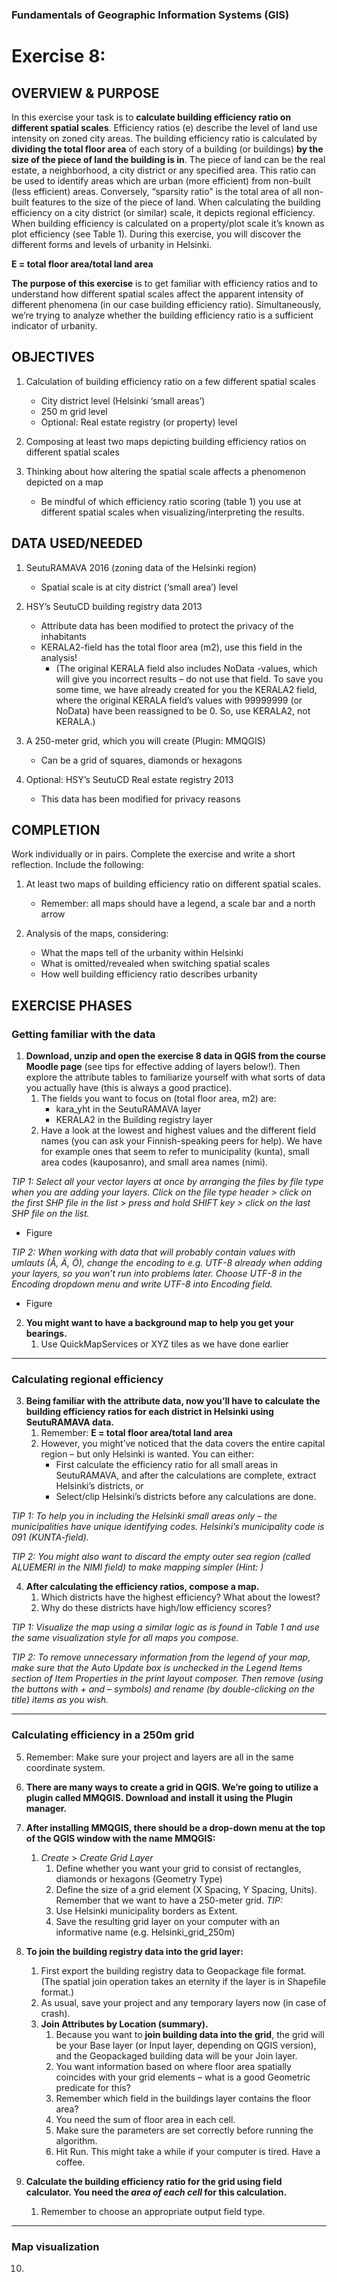 ### Fundamentals of Geographic Information Systems (GIS)

# Exercise 8:

## OVERVIEW & PURPOSE

In this exercise your task is to **calculate building efficiency ratio on different spatial scales**. Efficiency ratios (e) describe the level of land use intensity on zoned city areas. The building efficiency ratio is calculated by **dividing the total floor area** of each story of a building (or buildings) **by the size of the piece of land the building is in**. The piece of land can be the real estate, a neighborhood, a city district or any specified area. This ratio can be used to identify areas which are urban (more efficient) from non-built (less efficient) areas. Conversely, “sparsity ratio” is the total area of all non-built features to the size of the piece of land. When calculating the building efficiency on a city district (or similar) scale, it depicts regional efficiency. When building efficiency is calculated on a property/plot scale it’s known as plot efficiency (see Table 1). During this exercise, you will discover the different forms and levels of urbanity in Helsinki.

**E = total floor area/total land area**

**The purpose of this exercise** is to get familiar with efficiency ratios and to understand how different spatial scales affect the apparent intensity of different phenomena (in our case building efficiency ratio). Simultaneously, we’re trying to analyze whether the building efficiency ratio is a sufficient indicator of urbanity.


## OBJECTIVES

1. Calculation of building efficiency ratio on a few different spatial scales
	
	- City district level (Helsinki ‘small areas’)
	- 250 m grid level
	- Optional: Real estate registry (or property) level

2. Composing at least two maps depicting building efficiency ratios on different spatial scales

3. Thinking about how altering the spatial scale affects a phenomenon depicted on a map
	
	- Be mindful of which efficiency ratio scoring (table 1) you use at different spatial scales when visualizing/interpreting the results.

## DATA USED/NEEDED

1. SeutuRAMAVA 2016 (zoning data of the Helsinki region)

	- Spatial scale is at city district (‘small area’) level

2. HSY’s SeutuCD building registry data 2013

	- Attribute data has been modified to protect the privacy of the inhabitants
	-  KERALA2-field has the total floor area (m2), use this field in the analysis!
		- (The original KERALA field also includes NoData -values, which will give you incorrect results – do not use that field. To save you some time, we have already created for you the KERALA2 field, where the original KERALA field’s values with 99999999 (or NoData) have been reassigned to be 0. So, use KERALA2, not KERALA.)

3. A 250-meter grid, which you will create (Plugin: MMQGIS)
	- Can be a grid of squares, diamonds or hexagons

4. Optional: HSY’s SeutuCD Real estate registry 2013
	- This data has been modified for privacy reasons

## COMPLETION

Work individually or in pairs. Complete the exercise and write a short reflection. Include the following:
1. At least two maps of building efficiency ratio on different spatial scales.
	- Remember: all maps should have a legend, a scale bar and a north arrow

2. Analysis of the maps, considering:
	-  What the maps tell of the urbanity within Helsinki
	-  What is omitted/revealed when switching spatial scales
	-  How well building efficiency ratio describes urbanity

## EXERCISE PHASES

### Getting familiar with the data

1. **Download, unzip and open the exercise 8 data in QGIS from the course Moodle page** (see tips for effective adding of layers below!). 
Then explore the attribute tables to familiarize yourself with what sorts of data you actually have (this is always a good practice).
	1. The fields you want to focus on (total floor area, m2) are: 
		- kara_yht in the SeutuRAMAVA layer
		- KERALA2 in the Building registry layer
	2.  Have a look at the lowest and highest values and the different field names (you can ask your Finnish-speaking peers for help). We have for example ones that seem to refer to municipality (kunta), small area codes (kauposanro), and  small area names (nimi).

*TIP 1: Select all your vector layers at once by arranging the files by file type when you are adding your layers. Click on the file type header > click on the first SHP file in the list > press and hold SHIFT key > click on the last SHP file on the list.*

- Figure

*TIP 2: When working with data that will probably contain values with umlauts (Å, Ä, Ö), change the encoding to e.g. UTF-8 already when adding your layers, so you won’t run into problems later. Choose UTF-8 in the Encoding dropdown menu and write UTF-8 into Encoding field.*

- Figure

2. **You might want to have a background map to help you get your bearings.**
	1. Use QuickMapServices or XYZ tiles as we have done earlier

---

### Calculating regional efficiency

3. **Being familiar with the attribute data, now you’ll have to calculate the building efficiency ratios for each district in Helsinki using SeutuRAMAVA data.**
	1. Remember: **E = total floor area/total land area**
	2. However, you might’ve noticed that the data covers the entire capital region – but only Helsinki is wanted. You can either:
		- First calculate the efficiency ratio for all small areas in SeutuRAMAVA, and after the calculations are complete, extract Helsinki’s districts, or
		- Select/clip Helsinki’s districts before any calculations are done.

*TIP 1: To help you in including the Helsinki small areas only – the municipalities have unique identifying codes. Helsinki’s municipality code is 091 (KUNTA-field).*

*TIP 2: You might also want to discard the empty outer sea region (called ALUEMERI in the NIMI field) to make mapping simpler (Hint: )*

4. **After calculating the efficiency ratios, compose a map.**
	1. Which districts have the highest efficiency? What about the lowest?
	2. Why do these districts have high/low efficiency scores?

*TIP 1: Visualize the map using a similar logic as is found in Table 1 and use the same visualization style for all maps you compose.*

*TIP 2: To remove unnecessary information from the legend of your map, make sure that the Auto Update box is unchecked in the Legend Items section of Item Properties in the print layout composer. Then remove (using the buttons with + and – symbols) and rename (by double-clicking on the title) items as you wish.*

---

### Calculating efficiency in a 250m grid

5. Remember: Make sure your project and layers are all in the same coordinate system.

6. **There are many ways to create a grid in QGIS. We’re going to utilize a plugin called MMQGIS. Download and install it using the Plugin manager.**

7. **After installing MMQGIS, there should be a drop-down menu at the top of the QGIS window with the name MMQGIS:**
	1. *Create* > *Create Grid Layer*
		1.  Define whether you want your grid to consist of rectangles, diamonds or hexagons (Geometry Type)
		2. Define the size of a grid element (X Spacing, Y Spacing, Units). Remember that we want to have a 250-meter grid. *TIP:* 
		3. Use Helsinki municipality borders as Extent.
		4. Save the resulting grid layer on your computer with an informative name (e.g. Helsinki_grid_250m)

8. **To join the building registry data into the grid layer:**
	1. First export the building registry data to Geopackage file format. (The spatial join operation takes an eternity if the layer is in Shapefile format.)
	2. As usual, save your project and any temporary layers now (in case of crash).
	3. **Join Attributes by Location (summary).**
		1. Because you want to **join building data into the grid**, the grid will be your Base layer (or Input layer, depending on QGIS version), and the Geopackaged building data will be your Join layer.
		2. You want information based on where floor area spatially coincides with your grid elements – what is a good Geometric predicate for this?
		3. Remember which field in the buildings layer contains the floor area?
		4. You need the sum of floor area in each cell.
		5. Make sure the parameters are set correctly before running the algorithm.
		6. Hit Run. This might take a while if your computer is tired. Have a coffee.

9. **Calculate the building efficiency ratio for the grid using field calculator. You need the *area of each cell* for this calculation.**
	1. Remember to choose an appropriate output field type.

--- 

### Map visualization  

10. 



<!--stackedit_data:
eyJkaXNjdXNzaW9ucyI6eyJySUlNQ2tUNkZLbkt2V1RKIjp7In
N0YXJ0IjoxMDk4LCJlbmQiOjExMzgsInRleHQiOiIqKkUgPSB0
b3RhbCBmbG9vciBhcmVhL3RvdGFsIGxhbmQgYXJlYSoqIn0sIl
VzR3N3d05pWVVDdnRLR0giOnsic3RhcnQiOjQzODUsImVuZCI6
NDM5MywidGV4dCI6Ii0gRmlndXJlIn0sIjFNdzdXY1p0dG16dm
ZPb3EiOnsic3RhcnQiOjQ2NzEsImVuZCI6NDY3OSwidGV4dCI6
Ii0gRmlndXJlIn0sImk1cldmZjgwSFJ5WGJydFAiOnsic3Rhcn
QiOjM1MTksImVuZCI6MzUyNSwidGV4dCI6Ik1vb2RsZSJ9LCJ5
ZnRIZXhDTURheG5vWVM5Ijp7InN0YXJ0Ijo1NzI2LCJlbmQiOj
U3MzAsInRleHQiOiJIaW50In0sIno3Y25CUFlad0NqWFdIY3ci
Onsic3RhcnQiOjQxMjcsImVuZCI6NDM4MywidGV4dCI6IipUSV
AgMTogU2VsZWN0IGFsbCB5b3VyIHZlY3RvciBsYXllcnMgYXQg
b25jZSBieSBhcnJhbmdpbmcgdGhlIGZpbGVzIGJ5IGZpbGUgdH
nigKYifSwiSHJHZ01qMjQ1ZEN1OWt5TiI6eyJzdGFydCI6NDM5
NSwiZW5kIjo0NjY5LCJ0ZXh0IjoiKlRJUCAyOiBXaGVuIHdvcm
tpbmcgd2l0aCBkYXRhIHRoYXQgd2lsbCBwcm9iYWJseSBjb250
YWluIHZhbHVlcyB3aXRoIHVtbGF1dHMgKOKApiJ9LCJ2ZW9VRH
dTc1FQVG43dWl5Ijp7InN0YXJ0Ijo2MDY4LCJlbmQiOjYzODEs
InRleHQiOiIqVElQIDI6IFRvIHJlbW92ZSB1bm5lY2Vzc2FyeS
BpbmZvcm1hdGlvbiBmcm9tIHRoZSBsZWdlbmQgb2YgeW91ciBt
YXAsIG1ha2Ugc3Vy4oCmIn0sIjhsdXZpNFgxSURLOEFmWTMiOn
sic3RhcnQiOjY2MTYsImVuZCI6NjY2NSwidGV4dCI6IkRvd25s
b2FkIGFuZCBpbnN0YWxsIGl0IHVzaW5nIHRoZSBQbHVnaW4gbW
FuYWdlci4ifSwieVp4SUdzUnh1akhRUllWZyI6eyJzdGFydCI6
NzA0MywiZW5kIjo3MDQ2LCJ0ZXh0IjoiVElQIn19LCJjb21tZW
50cyI6eyJOTHQ0Z05aV01nSjBPemxuIjp7ImRpc2N1c3Npb25J
ZCI6InJJSU1Da1Q2RktuS3ZXVEoiLCJzdWIiOiJnaDo0MDMwND
c4OCIsInRleHQiOiJBZGQgZGlhZ3JhbSIsImNyZWF0ZWQiOjE2
ODc4NDY0MzQyNjB9LCJnYW52SzNORUtGM25DSVk1Ijp7ImRpc2
N1c3Npb25JZCI6IlVzR3N3d05pWVVDdnRLR0giLCJzdWIiOiJn
aDo0MDMwNDc4OCIsInRleHQiOiJBZGQgcGljdHVyZSIsImNyZW
F0ZWQiOjE2ODc4NDY5MzI2ODN9LCI3R0ZTeFNWdWpFWXFuUVlW
Ijp7ImRpc2N1c3Npb25JZCI6IjFNdzdXY1p0dG16dmZPb3EiLC
JzdWIiOiJnaDo0MDMwNDc4OCIsInRleHQiOiJBZGQgcGljdHVy
ZSIsImNyZWF0ZWQiOjE2ODc4NDY5Mzc1NDZ9LCI4a05vb1ZZcW
tvbzlUMnNZIjp7ImRpc2N1c3Npb25JZCI6Imk1cldmZjgwSFJ5
WGJydFAiLCJzdWIiOiJnaDo0MDMwNDc4OCIsInRleHQiOiJGaX
ggcmVmZXJlbmNlIiwiY3JlYXRlZCI6MTY4Nzg0Njk5MTM1NX0s
IkQ3Wm16SXBPcXJRYXI5eVYiOnsiZGlzY3Vzc2lvbklkIjoieW
Z0SGV4Q01EYXhub1lTOSIsInN1YiI6ImdoOjQwMzA0Nzg4Iiwi
dGV4dCI6IkFkZCByZWZlcmVuY2UiLCJjcmVhdGVkIjoxNjg3OD
Q3MjAwMzE0fSwia2JTblg0c3pxZ2FKYnNQbCI6eyJkaXNjdXNz
aW9uSWQiOiJ6N2NuQlBZWndDalhXSGN3Iiwic3ViIjoiZ2g6ND
AzMDQ3ODgiLCJ0ZXh0IjoiTW92ZSB0byBlYXJsaWVyIGluIGNv
dXJzZSIsImNyZWF0ZWQiOjE2ODc4NDcyOTM4NDN9LCJ5bURuZ0
1qRUNJZVFSeWJNIjp7ImRpc2N1c3Npb25JZCI6IkhyR2dNajI0
NWRDdTlreU4iLCJzdWIiOiJnaDo0MDMwNDc4OCIsInRleHQiOi
JNb3ZlIHRvIGVhcmxpZXIgaW4gY291cnNlIiwiY3JlYXRlZCI6
MTY4Nzg0NzI5NzY1MX0sImxrbnREM3ZMWmh6anZYVXYiOnsiZG
lzY3Vzc2lvbklkIjoidmVvVUR3U3NRUFRuN3VpeSIsInN1YiI6
ImdoOjQwMzA0Nzg4IiwidGV4dCI6Ik1vdmUgdG8gZWFybGllci
BpbiBjb3Vyc2UiLCJjcmVhdGVkIjoxNjg3ODQ3MzM2ODgyfSwi
bkNldkNyTmd2RUZVRzlnMSI6eyJkaXNjdXNzaW9uSWQiOiI4bH
V2aTRYMUlESzhBZlkzIiwic3ViIjoiZ2g6NDAzMDQ3ODgiLCJ0
ZXh0IjoiQWRkIGhpbnQiLCJjcmVhdGVkIjoxNjg3ODQ3NDA5OD
UxfSwiRTMycXZrbUMwalBTQkluciI6eyJkaXNjdXNzaW9uSWQi
OiJ5WnhJR3NSeHVqSFFSWVZnIiwic3ViIjoiZ2g6NDAzMDQ3OD
giLCJ0ZXh0IjoiQWRkIHBpY3R1cmUiLCJjcmVhdGVkIjoxNjg3
ODQ3NTAwMDEyfX0sImhpc3RvcnkiOls4MDc0NTU5MThdfQ==
-->